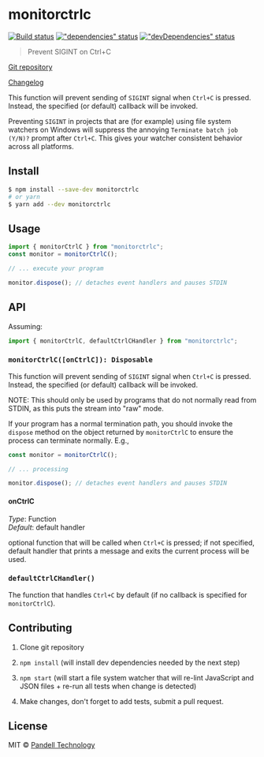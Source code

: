 # monitorctrlc

[![Build status](https://travis-ci.org/pandell/node-monitorctrlc.svg?branch=master)](https://travis-ci.org/pandell/node-monitorctrlc) [!["dependencies" status](https://david-dm.org/pandell/node-monitorctrlc.svg)](https://david-dm.org/pandell/node-monitorctrlc) [!["devDependencies" status](https://david-dm.org/pandell/node-monitorctrlc/dev-status.svg)](https://david-dm.org/pandell/node-monitorctrlc#info=devDependencies)

> Prevent SIGINT on Ctrl+C

[Git repository](https://github.com/pandell/node-monitorctrlc)

[Changelog](https://github.com/pandell/node-monitorctrlc/releases)

This function will prevent sending of `SIGINT` signal when `Ctrl+C` is pressed. Instead, the specified (or default) callback will be invoked.

Preventing `SIGINT` in projects that are (for example) using file system watchers on Windows will suppress the annoying `Terminate batch job (Y/N)?` prompt after `Ctrl+C`. This gives your watcher consistent behavior across all platforms.

## Install

```sh
$ npm install --save-dev monitorctrlc
# or yarn
$ yarn add --dev monitorctrlc
```


## Usage

```js
import { monitorCtrlC } from "monitorctrlc";
const monitor = monitorCtrlC();

// ... execute your program

monitor.dispose(); // detaches event handlers and pauses STDIN
```


## API

Assuming:

```js
import { monitorCtrlC, defaultCtrlCHandler } from "monitorctrlc";
```

### `monitorCtrlC([onCtrlC]): Disposable`

This function will prevent sending of `SIGINT` signal when `Ctrl+C` is pressed. Instead, the specified (or default) callback will be invoked.

NOTE: This should only be used by programs that do not normally read from STDIN, as this puts the stream into "raw" mode.

If your program has a normal termination path, you should invoke the `dispose` method on the object returned by `monitorCtrlC` to ensure the process can terminate normally. E.g.,

```js
const monitor = monitorCtrlC();

// ... processing

monitor.dispose(); // detaches event handlers and pauses STDIN
```

#### onCtrlC

_Type_: Function  
_Default_: default handler

optional function that will be called when `Ctrl+C` is pressed; if not specified, default handler that prints a message and exits the current process will be used.


### `defaultCtrlCHandler()`

The function that handles `Ctrl+C` by default (if no callback is specified for `monitorCtrlC`).


## Contributing

1. Clone git repository

2. `npm install` (will install dev dependencies needed by the next step)

3. `npm start` (will start a file system watcher that will re-lint JavaScript and JSON files + re-run all tests when change is detected)

4. Make changes, don't forget to add tests, submit a pull request.


## License

MIT © [Pandell Technology](http://pandell.com/)
